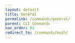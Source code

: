 ```yaml
---
layout: default
title: General 
permalink: /commands/general/
parent: CLI Commands
nav_order: 01
redirect_to: /commands/mush/
---
```


